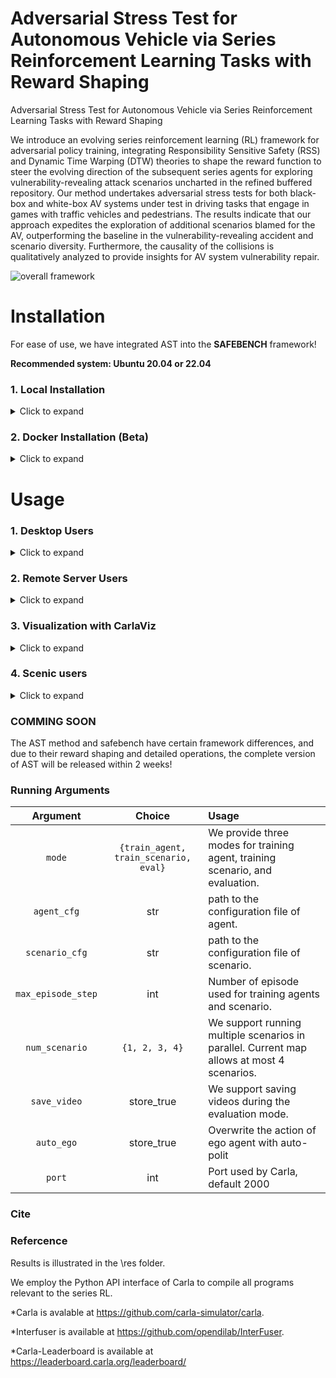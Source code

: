 # Adversarial Stress Test for Autonomous Vehicle via Series Reinforcement Learning Tasks with Reward Shaping
Adversarial Stress Test for Autonomous Vehicle via Series Reinforcement Learning Tasks with Reward Shaping

We introduce an evolving series reinforcement learning (RL) framework for adversarial policy training, integrating Responsibility Sensitive Safety (RSS) and Dynamic Time Warping (DTW) theories to shape the reward function to steer the evolving direction of the subsequent series agents for exploring vulnerability-revealing attack scenarios uncharted in the refined buffered repository. Our method undertakes adversarial stress tests for both black-box and white-box AV systems under test in driving tasks that engage in games with traffic vehicles and pedestrians. The results indicate that our approach expedites the exploration of additional scenarios blamed for the AV, outperforming the baseline in the vulnerability-revealing accident and scenario diversity. Furthermore, the causality of the collisions is qualitatively analyzed to provide insights for AV system vulnerability repair.

![overall framework](https://github.com/caixxuan/AST-SRL/assets/110223255/0786ef51-60b3-4f4b-8c5c-4b6110a7e9a1)

# Installation


For ease of use, we have integrated AST into the **SAFEBENCH** framework! 

**Recommended system: Ubuntu 20.04 or 22.04**
### 1. Local Installation

<details>
    <summary> Click to expand </summary>

Step 1: Setup conda environment
```bash
conda create -n AST python=3.8
conda activate AST
```

Step 2: Clone this git repo in an appropriate folder
```bash
git clone https://github.com/caixxuan/AST-SRL.git
```

Step 3: Enter the repo root folder and install the packages:
```bash
cd AST
pip install -r requirements.txt
pip install -e .
```

Step 4: Download the UNIFIED CARLA: [CARLA_0.9.13](https://drive.google.com/file/d/139vLRgXP90Zk6Q_du9cRdOLx7GJIw_0v/view?usp=sharing) and extract it to your folder.

Step 5: Run `sudo apt install libomp5` as per this [git issue](https://github.com/carla-simulator/carla/issues/4498).

Step 6: Add the python API of CARLA to the ```PYTHONPATH``` environment variable. You can add the following commands to your `~/.bashrc`:
```bash
export CARLA_ROOT={path/to/your/carla}
export PYTHONPATH=$PYTHONPATH:${CARLA_ROOT}/PythonAPI/carla/dist/carla-0.9.13-py3.8-linux-x86_64.egg
export PYTHONPATH=$PYTHONPATH:${CARLA_ROOT}/PythonAPI/carla/agents
export PYTHONPATH=$PYTHONPATH:${CARLA_ROOT}/PythonAPI/carla
export PYTHONPATH=$PYTHONPATH:${CARLA_ROOT}/PythonAPI
```
</details>

### 2. Docker Installation (Beta)

<details>
    <summary> Click to expand </summary>

We also provide a docker image with CARLA and AST installed. Use the following command to launch a docker container:

```bash
bash docker/run_docker.sh
```

The CARLA simulator is installed at `/home/AST/carla` and SafeBench is installed at `/home/AST/SafeBench`.
</details>

# Usage


### 1. Desktop Users

<details>
    <summary> Click to expand </summary>

Enter the CARLA root folder, launch the CARLA server and run our platform with
```bash
# Launch CARLA
./CarlaUE4.sh -prefernvidia -windowed -carla-port=2000

# Launch SafeBench in another terminal
python scripts/run.py --agent_cfg basic.yaml --scenario_cfg standard.yaml --mode eval
```
</details>

### 2. Remote Server Users

<details>
    <summary> Click to expand </summary>

Enter the CARLA root folder, launch the CARLA server with headless mode, and run our platform with
```bash
# Launch CARLA
./CarlaUE4.sh -prefernvidia -RenderOffScreen -carla-port=2000

# Launch SafeBench in another terminal
SDL_VIDEODRIVER="dummy" python scripts/run.py --agent_cfg basic.yaml --scenario_cfg standard.yaml --mode eval
```

(Optional) You can also visualize the pygame window using [TurboVNC](https://sourceforge.net/projects/turbovnc/files/).
First, launch CARLA with headless mode, and run our platform on a virtual display.
```bash
# Launch CARLA
./CarlaUE4.sh -prefernvidia -RenderOffScreen -carla-port=2000

# Run a remote VNC-Xserver. This will create a virtual display "8".
/opt/TurboVNC/bin/vncserver :8 -noxstartup

# Launch SafeBench on the virtual display
DISPLAY=:8 python scripts/run.py --agent_cfg basic.yaml --scenario_cfg standard.yaml --mode eval
```

You can use the TurboVNC client on your local machine to connect to the virtual display.
```bash
# Use the built-in SSH client of TurboVNC Viewer
/opt/TurboVNC/bin/vncviewer -via user@host localhost:n

# Or you can manually forward connections to the remote server by
ssh -L fp:localhost:5900+n user@host
# Open another terminal on local machine
/opt/TurboVNC/bin/vncviewer localhost::fp
```
where `user@host` is your remote server, `fp` is a free TCP port on the local machine, and `n` is the display port specified when you started the VNC server on the remote server ("8" in our example).

</details>

### 3. Visualization with CarlaViz

<details>
    <summary> Click to expand </summary>

![carlaviz](./docs/source/images/carlaviz.png)
CarlaViz is a convenient visualization tool for CARLA developed by a former member [mjxu96](https://github.com/mjxu96) of our team. To use CarlaViz, please open another terminal and follow the intructions:
```bash
# pull docker image from docker hub
docker pull mjxu96/carlaviz:0.9.13

# run docker container of CarlaViz
cd Safebench/scripts
sh start_carlaviz.sh
```
Then, you can open the CarlaViz window at http://localhost:8080. You can also remotely access the CarlaViz window by forwarding the port 8080 to your local machine.
</details>

### 4. Scenic users

<details>
    <summary> Click to expand </summary>

If you want to use scenic to control the surrounding adversarial agents, and use RL to control the ego, then first install scenic as follows:

```bash
# Download Scenic repository
git clone https://github.com/BerkeleyLearnVerify/Scenic.git
cd Scenic
python -m pip install -e .
```

Then you can create a directory in ```safebench/scenario/scenario_data/scenic_data```, e.g., ```Carla_Challenge```, and put your scenic files in that directory (the relative map path defined in scenic file should be ```../maps/*.xodr```).

Next, set the param ```scenic_dir``` in ```safebench/scenario/config/scenic.yaml``` with the directory where you store the scenic files, e.g., ```safebench/scenario/scenario_data/scenic_data/Carla_Challenge```, and our code will automatically load all scenic files in that directory.

For selecting the most adversarial scenes, the param ```sample_num``` within the ```scenic.yaml``` serves to determine the number of scenes sampled for each scenic file and the param ```select_num``` is used to specify the number of the most adversarial scenes to be selected from among the sample_num scenes:


```bash
python scripts/run.py --agent_cfg sac.yaml --scenario_cfg TD3.yaml --num_scenario 1 --mode train_scenario
```

Now you can test the ego with these selected adversarial scenes:

```bash
python scripts/run.py --agent_cfg sac.yaml --scenario_cfg TD3.yaml --num_scenario 1 --mode eval
```

Or if you want to Launch it on the virtual display:

```bash
DISPLAY=:8 python scripts/run.py --agent_cfg sac.yaml --scenario_cfg scenic.yaml --num_scenario 1 --mode train_scenario
DISPLAY=:8 python scripts/run.py --agent_cfg sac.yaml --scenario_cfg scenic.yaml --num_scenario 1 --mode eval
``` 
</details>

### COMMING SOON
The AST method and safebench have certain framework differences, and due to their reward shaping and detailed operations, the complete version of AST will be released within 2 weeks!

### Running Arguments

| Argument | Choice | Usage |
| :----: | :----: | :---- |
| `mode` | `{train_agent, train_scenario, eval}` | We provide three modes for training agent, training scenario, and evaluation. |
| `agent_cfg`      | str  |  path to the configuration file of agent. |
| `scenario_cfg`   | str  |  path to the configuration file of scenario. |
| `max_episode_step`      | int     | Number of episode used for training agents and scenario. |
| `num_scenario`  | `{1, 2, 3, 4}` | We support running multiple scenarios in parallel. Current map allows at most 4 scenarios. |
| `save_video`    | store_true     |  We support saving videos during the evaluation mode. | 
| `auto_ego`      | store_true     |  Overwrite the action of ego agent with auto-polit |
| `port`      | int     |  Port used by Carla, default 2000 |

### Cite


### Refercence
Results is illustrated in the \res folder.

We employ the Python API interface of Carla to compile all programs relevant to the series RL.

*Carla is avalable at https://github.com/carla-simulator/carla.

*Interfuser is available at https://github.com/opendilab/InterFuser.

*Carla-Leaderboard is available at https://leaderboard.carla.org/leaderboard/


